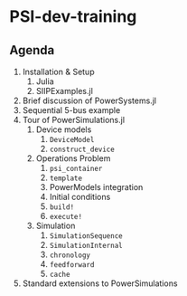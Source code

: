 # PSI-dev-training

## Agenda

1. Installation & Setup
    1. Julia
    2. SIIPExamples.jl
2. Brief discussion of PowerSystems.jl
3. Sequential 5-bus example
4. Tour of PowerSimulations.jl
    1. Device models
        1. `DeviceModel`
        2. `construct_device`
    2. Operations Problem
        1. `psi_container`
        2. `template`
        3. PowerModels integration
        4. Initial conditions
        5. `build!`
        6. `execute!`
    3. Simulation
        1. `SimulationSequence`
        2. `SimulationInternal`
        3. `chronology`
        4. `feedforward`
        5. `cache`
4. Standard extensions to PowerSimulations

